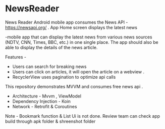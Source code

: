 # NewsReader
News Reader Android mobile app consumes the News API - https://newsapi.org/ . App Home screen displays the latest news


-mobile app that can display the latest news from various news sources (NDTV, CNN, Times, BBC, etc.) in one single place. 
The app should also be able to display the details of the news article.

Features -
  - Users can search for breaking news 
  - Users can click on articles, it will open the article on a webview .
  - RecyclerView uses pagination to optimize api calls
  
This repository demonstrates MVVM and consumes free news api .
 - Architecture - Mvvm , ViewModel
 - Dependency Injection - Koin
 - Network - Retrofit & Coroutines

Note - Bookmark function & List Ui is not done. 
 Review team can check app build through apk folder & shreenshot folder
 

 


